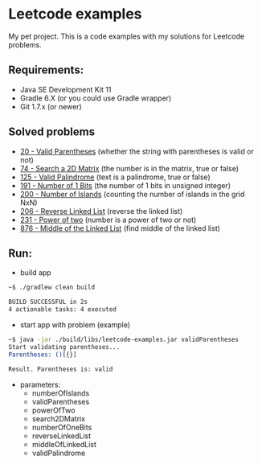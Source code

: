 Leetcode examples
=======

My pet project.
This is a code examples with my solutions for Leetcode problems.

## Requirements:
  * Java SE Development Kit 11
  * Gradle 6.X (or you could use Gradle wrapper)
  * Git 1.7.x (or newer)


## Solved problems
 * [20 - Valid Parentheses](https://leetcode.com/problems/valid-parentheses) (whether the string with parentheses is valid or not)
 * [74 - Search a 2D Matrix](https://leetcode.com/problems/search-a-2d-matrix) (the number is in the matrix, true or false)
 * [125 - Valid Palindrome](https://leetcode.com/problems/valid-palindrome) (text is a palindrome, true or false)
 * [191 - Number of 1 Bits](https://leetcode.com/problems/number-of-1-bits) (the number of 1 bits in unsigned integer)
 * [200 - Number of Islands](https://leetcode.com/problems/number-of-islands) (counting the number of islands in the grid NxN)
 * [206 - Reverse Linked List](https://leetcode.com/problems/reverse-linked-list) (reverse the linked list)
 * [231 - Power of two](https://leetcode.com/problems/power-of-two) (number is a power of two or not)
 * [876 - Middle of the Linked List](https://leetcode.com/problems/middle-of-the-linked-list) (find middle of the linked list)


## Run:
 * build app
```bash
~$ ./gradlew clean build

BUILD SUCCESSFUL in 2s
4 actionable tasks: 4 executed
```

 * start app with problem (example)
```bash
~$ java -jar ./build/libs/leetcode-examples.jar validParentheses
Start validating parentheses...
Parentheses: ()[{}]

Result. Parentheses is: valid
```

* parameters: 
  * numberOfIslands
  * validParentheses
  * powerOfTwo
  * search2DMatrix
  * numberOfOneBits
  * reverseLinkedList
  * middleOfLinkedList
  * validPalindrome
